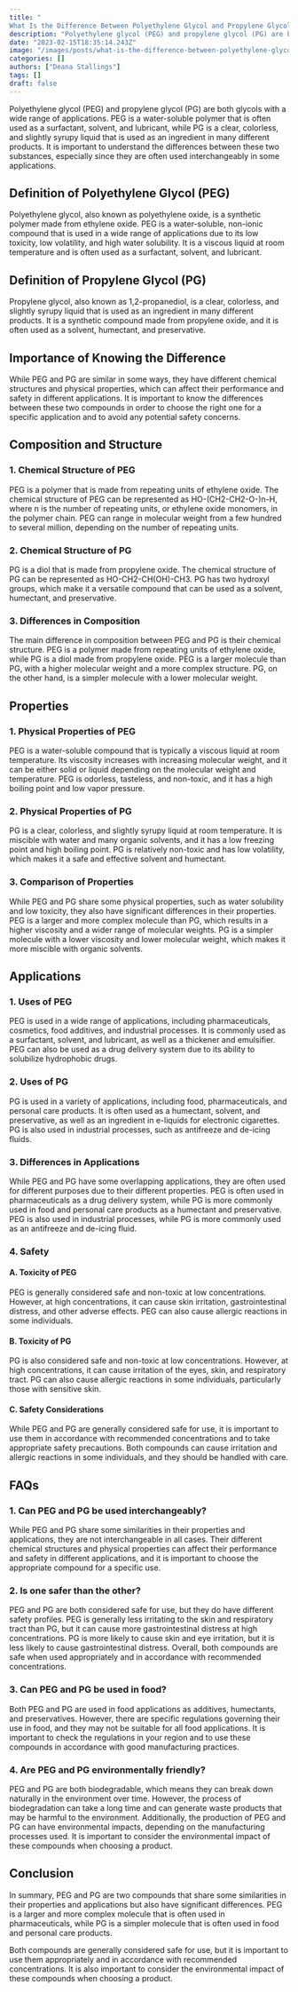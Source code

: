 ```yaml
---
title: "
What Is the Difference Between Polyethylene Glycol and Propylene Glycol? "
description: "Polyethylene glycol (PEG) and propylene glycol (PG) are both glycols with a wide range of applications. PEG is a water-soluble polymer that is often u"
date: "2023-02-15T18:35:14.243Z"
image: "/images/posts/what-is-the-difference-between-polyethylene-glycol-and-propylene-glycol-780x467.jpg"
categories: []
authors: ["Deana Stallings"]
tags: []
draft: false
---
```


Polyethylene glycol (PEG) and propylene glycol (PG) are both glycols with a wide range of applications. PEG is a water-soluble polymer that is often used as a surfactant, solvent, and lubricant, while PG is a clear, colorless, and slightly syrupy liquid that is used as an ingredient in many different products. It is important to understand the differences between these two substances, especially since they are often used interchangeably in some applications.

## Definition of Polyethylene Glycol (PEG)

Polyethylene glycol, also known as polyethylene oxide, is a synthetic polymer made from ethylene oxide. PEG is a water-soluble, non-ionic compound that is used in a wide range of applications due to its low toxicity, low volatility, and high water solubility. It is a viscous liquid at room temperature and is often used as a surfactant, solvent, and lubricant.

## Definition of Propylene Glycol (PG)

Propylene glycol, also known as 1,2-propanediol, is a clear, colorless, and slightly syrupy liquid that is used as an ingredient in many different products. It is a synthetic compound made from propylene oxide, and it is often used as a solvent, humectant, and preservative.

## Importance of Knowing the Difference

While PEG and PG are similar in some ways, they have different chemical structures and physical properties, which can affect their performance and safety in different applications. It is important to know the differences between these two compounds in order to choose the right one for a specific application and to avoid any potential safety concerns.

## Composition and Structure

### 1\. Chemical Structure of PEG

PEG is a polymer that is made from repeating units of ethylene oxide. The chemical structure of PEG can be represented as HO-(CH2-CH2-O-)n-H, where n is the number of repeating units, or ethylene oxide monomers, in the polymer chain. PEG can range in molecular weight from a few hundred to several million, depending on the number of repeating units.

### 2\. Chemical Structure of PG

PG is a diol that is made from propylene oxide. The chemical structure of PG can be represented as HO-CH2-CH(OH)-CH3\. PG has two hydroxyl groups, which make it a versatile compound that can be used as a solvent, humectant, and preservative.

### 3\. Differences in Composition

The main difference in composition between PEG and PG is their chemical structure. PEG is a polymer made from repeating units of ethylene oxide, while PG is a diol made from propylene oxide. PEG is a larger molecule than PG, with a higher molecular weight and a more complex structure. PG, on the other hand, is a simpler molecule with a lower molecular weight.

## Properties

### 1\. Physical Properties of PEG

PEG is a water-soluble compound that is typically a viscous liquid at room temperature. Its viscosity increases with increasing molecular weight, and it can be either solid or liquid depending on the molecular weight and temperature. PEG is odorless, tasteless, and non-toxic, and it has a high boiling point and low vapor pressure.

### 2\. Physical Properties of PG

PG is a clear, colorless, and slightly syrupy liquid at room temperature. It is miscible with water and many organic solvents, and it has a low freezing point and high boiling point. PG is relatively non-toxic and has low volatility, which makes it a safe and effective solvent and humectant.

### 3\. Comparison of Properties

While PEG and PG share some physical properties, such as water solubility and low toxicity, they also have significant differences in their properties. PEG is a larger and more complex molecule than PG, which results in a higher viscosity and a wider range of molecular weights. PG is a simpler molecule with a lower viscosity and lower molecular weight, which makes it more miscible with organic solvents.

## Applications

### 1\. Uses of PEG

PEG is used in a wide range of applications, including pharmaceuticals, cosmetics, food additives, and industrial processes. It is commonly used as a surfactant, solvent, and lubricant, as well as a thickener and emulsifier. PEG can also be used as a drug delivery system due to its ability to solubilize hydrophobic drugs.

### 2\. Uses of PG

PG is used in a variety of applications, including food, pharmaceuticals, and personal care products. It is often used as a humectant, solvent, and preservative, as well as an ingredient in e-liquids for electronic cigarettes. PG is also used in industrial processes, such as antifreeze and de-icing fluids.

### 3\. Differences in Applications

While PEG and PG have some overlapping applications, they are often used for different purposes due to their different properties. PEG is often used in pharmaceuticals as a drug delivery system, while PG is more commonly used in food and personal care products as a humectant and preservative. PEG is also used in industrial processes, while PG is more commonly used as an antifreeze and de-icing fluid.

### 4\. Safety

#### A. Toxicity of PEG

PEG is generally considered safe and non-toxic at low concentrations. However, at high concentrations, it can cause skin irritation, gastrointestinal distress, and other adverse effects. PEG can also cause allergic reactions in some individuals.

#### B. Toxicity of PG

PG is also considered safe and non-toxic at low concentrations. However, at high concentrations, it can cause irritation of the eyes, skin, and respiratory tract. PG can also cause allergic reactions in some individuals, particularly those with sensitive skin.

#### C. Safety Considerations

While PEG and PG are generally considered safe for use, it is important to use them in accordance with recommended concentrations and to take appropriate safety precautions. Both compounds can cause irritation and allergic reactions in some individuals, and they should be handled with care.

## FAQs

### 1\. Can PEG and PG be used interchangeably?

While PEG and PG share some similarities in their properties and applications, they are not interchangeable in all cases. Their different chemical structures and physical properties can affect their performance and safety in different applications, and it is important to choose the appropriate compound for a specific use.

### 2\. Is one safer than the other?

PEG and PG are both considered safe for use, but they do have different safety profiles. PEG is generally less irritating to the skin and respiratory tract than PG, but it can cause more gastrointestinal distress at high concentrations. PG is more likely to cause skin and eye irritation, but it is less likely to cause gastrointestinal distress. Overall, both compounds are safe when used appropriately and in accordance with recommended concentrations.

### 3\. Can PEG and PG be used in food?

Both PEG and PG are used in food applications as additives, humectants, and preservatives. However, there are specific regulations governing their use in food, and they may not be suitable for all food applications. It is important to check the regulations in your region and to use these compounds in accordance with good manufacturing practices.

### 4\. Are PEG and PG environmentally friendly?

PEG and PG are both biodegradable, which means they can break down naturally in the environment over time. However, the process of biodegradation can take a long time and can generate waste products that may be harmful to the environment. Additionally, the production of PEG and PG can have environmental impacts, depending on the manufacturing processes used. It is important to consider the environmental impact of these compounds when choosing a product.

## Conclusion

In summary, PEG and PG are two compounds that share some similarities in their properties and applications but also have significant differences. PEG is a larger and more complex molecule that is often used in pharmaceuticals, while PG is a simpler molecule that is often used in food and personal care products.

Both compounds are generally considered safe for use, but it is important to use them appropriately and in accordance with recommended concentrations. It is also important to consider the environmental impact of these compounds when choosing a product.